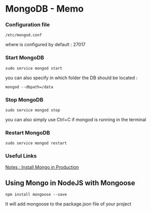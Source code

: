 # MongoDB - Memo

### Configuration file
```
/etc/mongod.conf
```
where <port> is configured by default : 27017

### Start MongoDB
```
sudo service mongod start
```
you can also specify in which folder the DB should be located :
```
mongod --dbpath=/data
```

### Stop MongoDB
```
sudo service mongod stop
```
you can also simply use Ctrl+C if mongod is running in the terminal

### Restart MongoDB
```
sudo service mongod restart
```

### Useful Links
[Notes : Install Mongo in Production]("https://docs.mongodb.com/manual/administration/production-notes/")


## Using Mongo in NodeJS with Mongoose

```
npm install mongoose --save
```
It will add mongoose to the package.json file of your project

